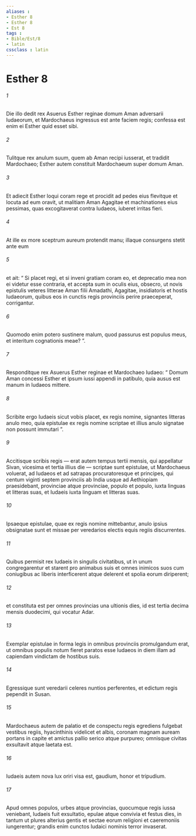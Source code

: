 ```yaml
---
aliases : 
- Esther 8
- Esther 8
- Est 8
tags : 
- Bible/Est/8
- latin
cssclass : latin
---
```


# Esther 8

###### 1
Die illo dedit rex Asuerus Esther reginae domum Aman adversarii Iudaeorum, et Mardochaeus ingressus est ante faciem regis; confessa est enim ei Esther quid esset sibi. 
###### 2
Tulitque rex anulum suum, quem ab Aman recipi iusserat, et tradidit Mardochaeo; Esther autem constituit Mardochaeum super domum Aman.
###### 3
Et adiecit Esther loqui coram rege et procidit ad pedes eius flevitque et locuta ad eum oravit, ut malitiam Aman Agagitae et machinationes eius pessimas, quas excogitaverat contra Iudaeos, iuberet irritas fieri. 
###### 4
At ille ex more sceptrum aureum protendit manu; illaque consurgens stetit ante eum 
###### 5
et ait: “ Si placet regi, et si inveni gratiam coram eo, et deprecatio mea non ei videtur esse contraria, et accepta sum in oculis eius, obsecro, ut novis epistulis veteres litterae Aman filii Amadathi, Agagitae, insidiatoris et hostis Iudaeorum, quibus eos in cunctis regis provinciis perire praeceperat, corrigantur. 
###### 6
Quomodo enim potero sustinere malum, quod passurus est populus meus, et interitum cognationis meae? ”.
###### 7
Responditque rex Asuerus Esther reginae et Mardochaeo Iudaeo: “ Domum Aman concessi Esther et ipsum iussi appendi in patibulo, quia ausus est manum in Iudaeos mittere. 
###### 8
Scribite ergo Iudaeis sicut vobis placet, ex regis nomine, signantes litteras anulo meo, quia epistulae ex regis nomine scriptae et illius anulo signatae non possunt immutari ”.
###### 9
Accitisque scribis regis — erat autem tempus tertii mensis, qui appellatur Sivan, vicesima et tertia illius die — scriptae sunt epistulae, ut Mardochaeus voluerat, ad Iudaeos et ad satrapas procuratoresque et principes, qui centum viginti septem provinciis ab India usque ad Aethiopiam praesidebant, provinciae atque provinciae, populo et populo, iuxta linguas et litteras suas, et Iudaeis iuxta linguam et litteras suas. 
###### 10
Ipsaeque epistulae, quae ex regis nomine mittebantur, anulo ipsius obsignatae sunt et missae per veredarios electis equis regiis discurrentes. 
###### 11
Quibus permisit rex Iudaeis in singulis civitatibus, ut in unum congregarentur et starent pro animabus suis et omnes inimicos suos cum coniugibus ac liberis interficerent atque delerent et spolia eorum diriperent; 
###### 12
et constituta est per omnes provincias una ultionis dies, id est tertia decima mensis duodecimi, qui vocatur Adar.
###### 13
Exemplar epistulae in forma legis in omnibus provinciis promulgandum erat, ut omnibus populis notum fieret paratos esse Iudaeos in diem illam ad capiendam vindictam de hostibus suis. 
###### 14
Egressique sunt veredarii celeres nuntios perferentes, et edictum regis pependit in Susan.
###### 15
Mardochaeus autem de palatio et de conspectu regis egrediens fulgebat vestibus regiis, hyacinthinis videlicet et albis, coronam magnam auream portans in capite et amictus pallio serico atque purpureo; omnisque civitas exsultavit atque laetata est. 
###### 16
Iudaeis autem nova lux oriri visa est, gaudium, honor et tripudium. 
###### 17
Apud omnes populos, urbes atque provincias, quocumque regis iussa veniebant, Iudaeis fuit exsultatio, epulae atque convivia et festus dies, in tantum ut plures alterius gentis et sectae eorum religioni et caeremoniis iungerentur; grandis enim cunctos Iudaici nominis terror invaserat.
